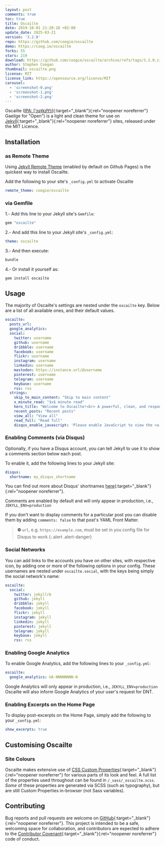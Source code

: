 ```yaml
---
layout: post
comments: true
toc: true
title: Oscailte
date: 2019-10-01 21:20:18 +02:00
update_date: 2025-03-21
version: '3.2.0'
repo: https://github.com/coogie/oscailte
demo: https://coog.ie/oscailte
forks: 55
stars: 219
download: https://github.com/coogie/oscailte/archive/refs/tags/3.2.0.zip
author: Stephen Coogan
thumbnail: oscailte.png
license: MIT
license_link: https://opensource.org/license/MIT
carousel:
  - 'screenshot-0.png'
  - 'screenshot-1.png'
  - 'screenshot-2.png'
---
```


Oscailte ([IPA: [ˈɔsˠkɪlʲtʲɪ]](http://en.wiktionary.org/wiki/Appendix:Irish_pronunciation){:target="_blank"}{:rel="noopener noreferrer"} Gaeilge for "Open") is a light and clean theme for use on [Jekyll](https://jekyllrb.org/){:target="_blank"}{:rel="noopener noreferrer"} sites, released under the MIT Licence.

## Installation

### as Remote Theme

Using [Jekyll Remote Theme](https://github.com/benbalter/jekyll-remote-theme) (enabled
by default on Github Pages) is the quickest way to install Oscailte.

Add the following to your site's `_config.yml` to activate Oscailte

  ```yaml
  remote_theme: coogie/oscailte
  ```

### via Gemfile

1.- Add this line to your Jekyll site's `Gemfile`:

```ruby
gem "oscailte"
```

2.- And add this line to your Jekyll site's `_config.yml`:

```yaml
theme: oscailte
```

3.- And then execute:

```bash
bundle
```

4.- Or install it yourself as:

```bash
gem install oscailte
```

## Usage

The majority of Oscailte's settings are nested under the `oscailte` key.
Below are a list of all available ones, and their default values.

```yml
oscailte:
  posts_url:
  google_analytics:
  social:
    twitter: username
    github: username
    dribbble: username
    facebook: username
    flickr: username
    instagram: username
    linkedin: username
    mastodon: https://instance.url/@username
    pinterest: username
    telegram: username
    keybase: username
    rss: rss
  strings:
    skip_to_main_content: "Skip to main content"
    x_minute_read: "$x$ minute read"
    hero_title: "Welcome to Oscailte!<br> A powerful, clean, and responsive Jekyll theme."
    recent_posts: "Recent posts"
    view_all: "View all"
    read_full: "Read full"
    disqus_enable_javascript: 'Please enable JavaScript to view the <a href="https://disqus.com/?ref_noscript" rel="nofollow">comments powered by Disqus</a>.'
```

### Enabling Comments (via Disqus)

Optionally, if you have a Disqus account, you can tell Jekyll to use it to show a comments
section below each post.

To enable it, add the following lines to your Jekyll site:

```yaml
disqus:
  shortname: my_disqus_shortname
```

You can find out more about Disqus' shortnames [here](https://help.disqus.com/installation/whats-a-shortname){:target="_blank"}{:rel="noopener noreferrer"}.

Comments are enabled by default and will only appear in production, i.e.,
`JEKYLL_ENV=production`

If you don't want to display comments for a particular post you can disable them by adding
`comments: false` to that post's YAML Front Matter.

> **&#9940;** `url`, e.g. `https://example.com`, must be set in you config file for Disqus to work
{:.alert .alert-danger}

### Social Networks

You can add links to the accounts you have on other sites, with respective icon, by adding
one or more of the following options in your config. These usernames are nested under
`oscailte.social`, with the keys being simply the social network's name:

```yaml
oscailte:
  social:
    twitter: jekyllrb
    github: jekyll
    dribbble: jekyll
    facebook: jekyll
    flickr: jekyll
    instagram: jekyll
    linkedin: jekyll
    pinterest: jekyll
    telegram: jekyll
    keybase: jekyll
    rss: rss
```

### Enabling Google Analytics

To enable Google Analytics, add the following lines to your `_config.yml`:

```yaml
oscailte:
  google_analytics: UA-NNNNNNNN-N
```

Google Analytics will only appear in production, i.e., `JEKYLL_ENV=production`
Oscailte will also inform Google Analytics of your user's request for DNT.

### Enabling Excerpts on the Home Page

To display post-excerpts on the Home Page, simply add the following to your `_config.yml`:

```yaml
show_excerpts: true
```

## Customising Oscailte

### Site Colours

Oscailte makes extensive use of [CSS Custom Properties](https://developer.mozilla.org/en-US/docs/Web/CSS/--*){:target="_blank"}{:rel="noopener noreferrer"}
for various parts of its look and feel. A full list of the properties used throughout can be found in `/_sass/_oscailte.scss`.
_Some_ of these properties are generated via SCSS (such as typography), but are still Custom Properties
in-browser (not Sass variables).

## Contributing

Bug reports and pull requests are welcome on [GitHub](https://github.com/coogie/oscailte){:target="_blank"}{:rel="noopener noreferrer"}.
This project is intended to be a safe, welcoming space for collaboration, and contributors
are expected to adhere to the [Contributor Covenant](https://contributor-covenant.org){:target="_blank"}{:rel="noopener noreferrer"}
code of conduct.
